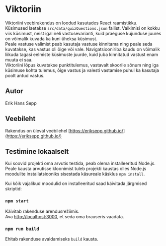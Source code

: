 # Viktoriin

Viktoriini veebirakendus on loodud kasutades React raamistikku.  
Küsimused laetakse `src/data/quizQuestions.json` failist. Vaikimisi on kokku viis küsimust, neist igal neli vastusevarianti, kuid praeguse kujunduse juures on võimalik kuvada ka kuni üheksa küsimust.  
Peale vastuse valimist peab kasutaja vastuse kinnitama ning peale seda kuvatakse, kas vastus oli õige või vale. Navigatsiooniriba kaudu on võimalik liikuda tagasi eelmiste küsimuste juurde, kuid juba kinnitatud vastust enam muuta ei saa.  
Viktoriini lõpus kuvatakse punktitulemus, vastavalt skoorile sõnum ning iga küsimuse kohta tulemus, õige vastus ja valesti vastamise puhul ka kasutaja poolt antud vastus.

## Autor

Erik Hans Sepp

## Veebileht

Rakendus on üleval veebilehel [https://eriksepp.github.io/](https://eriksepp.github.io/)

## Testimine lokaalselt

Kui soovid projekti oma arvutis testida, peab olema installeeritud Node.js.  
Peale kausta arvutisse kloonimist tuleb projekti kaustas olles Node.js moodulite installatsiooniks sisestada käsureale käsklus `npm install`.

Kui kõik vajalikud moodulid on installeeritud saad käivitada järgmised skriptid:

### `npm start`

Käivitab rakenduse arendusrežiimis.\
Ava [http://localhost:3000](http://localhost:3000), et seda oma brauseris vaadata.

### `npm run build`

Ehitab rakenduse avaldamiseks `build` kausta.

